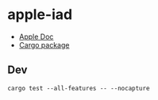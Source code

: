 # apple-iad

* [Apple Doc](https://developer.apple.com/documentation/iad)
* [Cargo package](https://crates.io/crates/apple-iad)

## Dev

```
cargo test --all-features -- --nocapture
```
